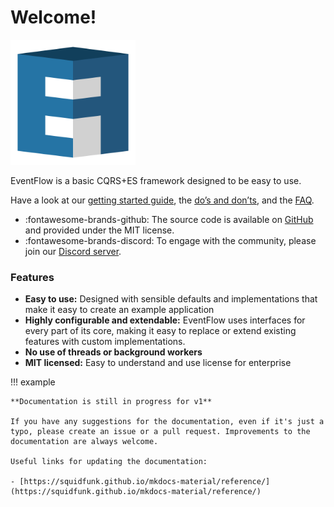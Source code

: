 Welcome!
========

<img src="images/logo-with-contour.svg" alt="EventFlow logo" width="200"/>

EventFlow is a basic CQRS+ES framework designed to be easy to use.

Have a look at our [getting started guide](getting-started.md), the [do’s and don’ts](./additional/dos-and-donts.md), and the [FAQ](./additional/faq.md).

- :fontawesome-brands-github: The source code is available on [GitHub](https://github.com/eventflow/EventFlow) and provided under the MIT license.
- :fontawesome-brands-discord: To engage with the community, please join our [Discord server](https://discord.gg/QfgNPs5WxR).

### Features

* **Easy to use:** Designed with sensible defaults and implementations that make it easy to create an example application
* **Highly configurable and extendable:** EventFlow uses interfaces for every part of its core, making it easy to replace or extend existing features with custom implementations.
* **No use of threads or background workers**
* **MIT licensed:** Easy to understand and use license for enterprise

!!! example

    **Documentation is still in progress for v1**

    If you have any suggestions for the documentation, even if it's just a typo, please create an issue or a pull request. Improvements to the documentation are always welcome.

    Useful links for updating the documentation:

    - [https://squidfunk.github.io/mkdocs-material/reference/](https://squidfunk.github.io/mkdocs-material/reference/)
